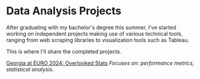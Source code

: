 # Data Analysis Projects
After graduating with my bachelor's degree this summer, I've started working on independent projects making use of various technical tools, ranging from web scraping libraries to visualization tools such as Tableau.

This is where I'll share the completed projects.

[Georgia at EURO 2024: Overlooked Stats](Georgia%20at%20EURO%202024%3A%20Overlooked%20Stats)
_Focuses on: performance metrics, statistical analysis._
